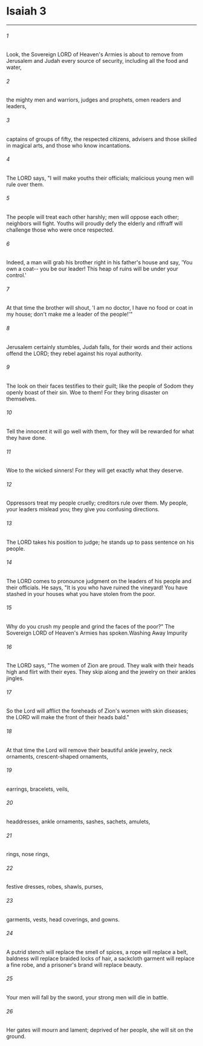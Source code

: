 # Isaiah 3
***



###### 1 
Look, the Sovereign LORD of Heaven's Armies is about to remove from Jerusalem and Judah every source of security, including all the food and water, 

###### 2 
the mighty men and warriors, judges and prophets, omen readers and leaders, 

###### 3 
captains of groups of fifty, the respected citizens, advisers and those skilled in magical arts, and those who know incantations. 

###### 4 
The LORD says, "I will make youths their officials; malicious young men will rule over them. 

###### 5 
The people will treat each other harshly; men will oppose each other; neighbors will fight. Youths will proudly defy the elderly and riffraff will challenge those who were once respected. 

###### 6 
Indeed, a man will grab his brother right in his father's house and say, 'You own a coat-- you be our leader! This heap of ruins will be under your control.' 

###### 7 
At that time the brother will shout, 'I am no doctor, I have no food or coat in my house; don't make me a leader of the people!'" 

###### 8 
Jerusalem certainly stumbles, Judah falls, for their words and their actions offend the LORD; they rebel against his royal authority. 

###### 9 
The look on their faces testifies to their guilt; like the people of Sodom they openly boast of their sin. Woe to them! For they bring disaster on themselves. 

###### 10 
Tell the innocent it will go well with them, for they will be rewarded for what they have done. 

###### 11 
Woe to the wicked sinners! For they will get exactly what they deserve. 

###### 12 
Oppressors treat my people cruelly; creditors rule over them. My people, your leaders mislead you; they give you confusing directions. 

###### 13 
The LORD takes his position to judge; he stands up to pass sentence on his people. 

###### 14 
The LORD comes to pronounce judgment on the leaders of his people and their officials. He says, "It is you who have ruined the vineyard! You have stashed in your houses what you have stolen from the poor. 

###### 15 
Why do you crush my people and grind the faces of the poor?" The Sovereign LORD of Heaven's Armies has spoken.Washing Away Impurity 

###### 16 
The LORD says, "The women of Zion are proud. They walk with their heads high and flirt with their eyes. They skip along and the jewelry on their ankles jingles. 

###### 17 
So the Lord will afflict the foreheads of Zion's women with skin diseases; the LORD will make the front of their heads bald." 

###### 18 
At that time the Lord will remove their beautiful ankle jewelry, neck ornaments, crescent-shaped ornaments, 

###### 19 
earrings, bracelets, veils, 

###### 20 
headdresses, ankle ornaments, sashes, sachets, amulets, 

###### 21 
rings, nose rings, 

###### 22 
festive dresses, robes, shawls, purses, 

###### 23 
garments, vests, head coverings, and gowns. 

###### 24 
A putrid stench will replace the smell of spices, a rope will replace a belt, baldness will replace braided locks of hair, a sackcloth garment will replace a fine robe, and a prisoner's brand will replace beauty. 

###### 25 
Your men will fall by the sword, your strong men will die in battle. 

###### 26 
Her gates will mourn and lament; deprived of her people, she will sit on the ground.
